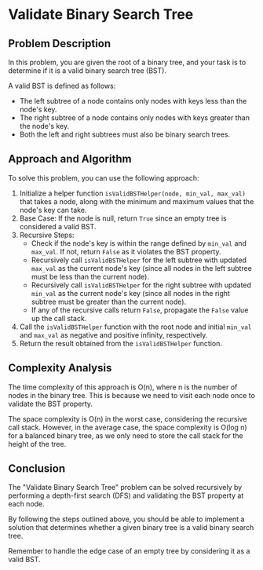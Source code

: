 # Validate Binary Search Tree

## Problem Description

In this problem, you are given the root of a binary tree, and your task is to determine if it is a valid binary search tree (BST).

A valid BST is defined as follows:
- The left subtree of a node contains only nodes with keys less than the node's key.
- The right subtree of a node contains only nodes with keys greater than the node's key.
- Both the left and right subtrees must also be binary search trees.

## Approach and Algorithm

To solve this problem, you can use the following approach:

1. Initialize a helper function `isValidBSTHelper(node, min_val, max_val)` that takes a node, along with the minimum and maximum values that the node's key can take.
2. Base Case: If the node is null, return `True` since an empty tree is considered a valid BST.
3. Recursive Steps:
   - Check if the node's key is within the range defined by `min_val` and `max_val`. If not, return `False` as it violates the BST property.
   - Recursively call `isValidBSTHelper` for the left subtree with updated `max_val` as the current node's key (since all nodes in the left subtree must be less than the current node).
   - Recursively call `isValidBSTHelper` for the right subtree with updated `min_val` as the current node's key (since all nodes in the right subtree must be greater than the current node).
   - If any of the recursive calls return `False`, propagate the `False` value up the call stack.
4. Call the `isValidBSTHelper` function with the root node and initial `min_val` and `max_val` as negative and positive infinity, respectively.
5. Return the result obtained from the `isValidBSTHelper` function.

## Complexity Analysis

The time complexity of this approach is O(n), where n is the number of nodes in the binary tree. This is because we need to visit each node once to validate the BST property.

The space complexity is O(n) in the worst case, considering the recursive call stack. However, in the average case, the space complexity is O(log n) for a balanced binary tree, as we only need to store the call stack for the height of the tree.

## Conclusion

The "Validate Binary Search Tree" problem can be solved recursively by performing a depth-first search (DFS) and validating the BST property at each node.

By following the steps outlined above, you should be able to implement a solution that determines whether a given binary tree is a valid binary search tree.

Remember to handle the edge case of an empty tree by considering it as a valid BST.

